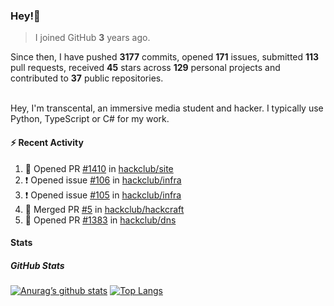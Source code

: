 ### Hey!👋
<!-- [![Banner](banner.png)](https://dillonb07.is-a.dev) -->


> I joined GitHub **3** years ago.

Since then, I have pushed **3177** commits, opened **171** issues, submitted **113** pull requests, received **45** stars across **129** personal projects and contributed to **37** public repositories.

<br>
Hey, I'm transcental, an immersive media student and hacker. I typically use Python, TypeScript or C# for my work.

<br>

#### :zap: Recent Activity

<!--START_SECTION:activity-->
1. 💪 Opened PR [#1410](https://github.com/hackclub/site/pull/1410) in [hackclub/site](https://github.com/hackclub/site)
2. ❗ Opened issue [#106](https://github.com/hackclub/infra/issues/106) in [hackclub/infra](https://github.com/hackclub/infra)
3. ❗ Opened issue [#105](https://github.com/hackclub/infra/issues/105) in [hackclub/infra](https://github.com/hackclub/infra)
4. 🎉 Merged PR [#5](https://github.com/hackclub/hackcraft/pull/5) in [hackclub/hackcraft](https://github.com/hackclub/hackcraft)
5. 💪 Opened PR [#1383](https://github.com/hackclub/dns/pull/1383) in [hackclub/dns](https://github.com/hackclub/dns)
<!--END_SECTION:activity-->

#### Stats

##### GitHub Stats
[![Anurag’s github stats](https://github-readme-stats.vercel.app/api?username=transcental&show_icons=true&theme=radical)](https://github.com/transcental)
[![Top Langs](https://github-readme-stats.vercel.app/api/top-langs/?username=transcental&layout=compact&theme=radical)](https://github.com/transcental)
